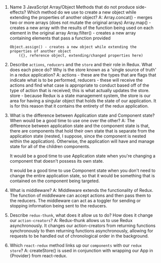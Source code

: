 1.  Name 3 JavaScript Array/Object Methods that do not produce side-effects? Which method do we use to create a new object while extending the properties of another object?
    A: 
        Array.concat() - merges two or more arrays (does not mutate the original arrays)
        Array.map() - creates a new array with the results of the function being used on each element in the original array
        Array.filter() - creates a new array containing elements that pass a function provided

        Object.assign() - creates a new object while extending the properties of another object
            ({}, reference object, extending/changed properties here)
    

1.  Describe `actions`, `reducers` and the `store` and their role in Redux. What does each piece do? Why is the store known as a 'single source of truth' in a redux application?
    A: actions - these are the types that are flags that indicate what is to be performed, 
       reducers - these will receive the actions and find what case is appropriate to conduct based off of the type of action that is received; this is what actually updates the store.
       store - because Redux is a state management system, the store is our area for having a singular object that holds the state of our application. It is for this reason that it contains the entirety of the redux application.

1.  What is the difference between Application state and Component state? When would be a good time to use one over the other?
    A:  The difference between application state and the component state is that, there are components that hold their own state that is separate from the application state (nested, I suppose, since the component is nested within the application). 
    Otherwise, the application will have and manage state for all of the children components.

    It would be a good time to use Application state when you're changing a component that doesn't possess its own state.

    It would be a good time to use Component state when you don't need to change the entire application state, so that it would be something that is contained on the component being targeted.

1.  What is middleware?
    A: Middleware extends the functionality of Redux. The function of middleware can accept actions and then pass them to the reducers. The middleware can act as a toggler for sending or stopping information being sent to the reducers.

1.  Describe `redux-thunk`, what does it allow us to do? How does it change our `action-creators`?
    A: Redux-thunk allows us to use Redux asynchronously. It changes our action-creators from returning functions synchronously to then returning functions asynchronously, allowing for requests to be handled out of chronological order in the background.
    
1.  Which `react-redux` method links up our `components` with our `redux store`?
    A: createStore() is used in conjunction with wrapping our App in {Provider} from react-redux. 
